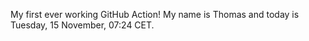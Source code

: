 My first ever working GitHub Action!
My name is Thomas and today is Tuesday, 15 November, 07:24 CET. 
